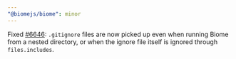 ```yaml
---
"@biomejs/biome": minor
---
```


Fixed [#6646](https://github.com/biomejs/biome/issues/6646): `.gitignore` files
are now picked up even when running Biome from a nested directory, or when the
ignore file itself is ignored through `files.includes`.
